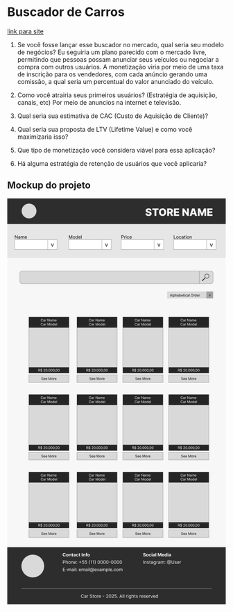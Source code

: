 # Buscador de Carros

[link para site](https://imoutofbounds.github.io/Buscador-de-Carros/)

1. Se você fosse lançar esse buscador no mercado, qual seria seu modelo de negócios?
Eu seguiria um plano parecido com o mercado livre, permitindo que pessoas possam anunciar seus veículos ou negociar a compra com outros usuários. A monetização viria por meio de uma taxa de inscrição para os vendedores, com cada anúncio gerando uma comissão, a qual seria um percentual do valor anunciado do veículo.

2. Como você atrairia seus primeiros usuários? (Estratégia de aquisição, canais, etc)
Por meio de anuncios na internet e televisão.

3. Qual seria sua estimativa de CAC (Custo de Aquisição de Cliente)?

4. Qual seria sua proposta de LTV (Lifetime Value) e como você maximizaria isso?

5. Que tipo de monetização você considera viável para essa aplicação?

6. Há alguma estratégia de retenção de usuários que você aplicaria?

## Mockup do projeto

![alt text](img/mockup.png)
